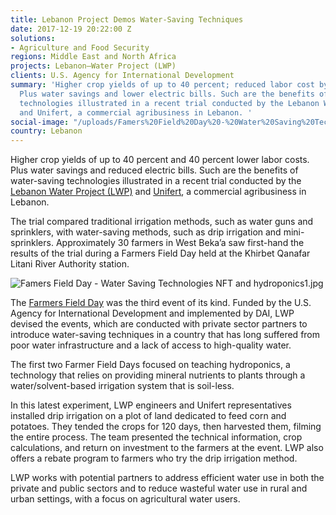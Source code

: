 ```yaml
---
title: Lebanon Project Demos Water-Saving Techniques
date: 2017-12-19 20:22:00 Z
solutions:
- Agriculture and Food Security
regions: Middle East and North Africa
projects: Lebanon—Water Project (LWP)
clients: U.S. Agency for International Development
summary: 'Higher crop yields of up to 40 percent; reduced labor cost by 40 percent.
  Plus water savings and lower electric bills. Such are the benefits of water-saving
  technologies illustrated in a recent trial conducted by the Lebanon Water Project
  and Unifert, a commercial agribusiness in Lebanon. '
social-image: "/uploads/Famers%20Field%20Day%20-%20Water%20Saving%20Technologies%20NFT%20and%20hydroponics1-a41752.jpg"
country: Lebanon
---
```


Higher crop yields of up to 40 percent and 40 percent lower labor costs. Plus water savings and reduced electric bills. Such are the benefits of water-saving technologies illustrated in a recent trial conducted by the [Lebanon Water Project (LWP)](https://www.dai.com/our-work/projects/lebanon-water-project-lwp) and [Unifert](https://www.zawya.com/mena/en/company/Unifert_SAL-1001972/), a commercial agribusiness in Lebanon.

The trial compared traditional irrigation methods, such as water guns and sprinklers, with water-saving methods, such as drip irrigation and mini-sprinklers. Approximately 30 farmers in West Beka’a saw first-hand the results of the trial during a Farmers Field Day held at the Khirbet Qanafar Litani River Authority station.

![Famers Field Day - Water Saving Technologies NFT and hydroponics1.jpg](/uploads/Famers%20Field%20Day%20-%20Water%20Saving%20Technologies%20NFT%20and%20hydroponics1.jpg)

The [Farmers Field Day](http://mtv.com.lb/Programs/Prime_Time_News/2017/videos/07_Dec_2017_/USAID_%D8%AF%D8%B9%D9%85_%D9%84%D9%84%D9%85%D8%B2%D8%A7%D8%B1%D8%B9%D9%8A%D9%86_%D9%85%D9%86_) was the third event of its kind. Funded by the U.S. Agency for International Development and implemented by DAI, LWP devised the events, which are conducted with private sector partners to introduce water-saving techniques in a country that has long suffered from poor water infrastructure and a lack of access to high-quality water.

The first two Farmer Field Days focused on teaching hydroponics, a technology that relies on providing mineral nutrients to plants through a water/solvent-based irrigation system that is soil-less.

In this latest experiment, LWP engineers and Unifert representatives installed drip irrigation on a plot of land dedicated to feed corn and potatoes. They tended the crops for 120 days, then harvested them, filming the entire process. The team presented the technical information, crop calculations, and return on investment to the farmers at the event. LWP also offers a rebate program to farmers who try the drip irrigation method.

LWP works with potential partners to address efficient water use in both the private and public sectors and to reduce wasteful water use in rural and urban settings, with a focus on agricultural water users.